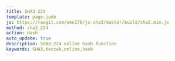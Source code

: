 ```yaml
---
title: SHA3-224
template: page.jade
js: https://rawgit.com/emn178/js-sha3/master/build/sha3.min.js
method: sha3_224
action: Hash
auto_update: true
description: SHA3-224 online hash function
keywords: SHA3,Keccak,online,hash
---
```

